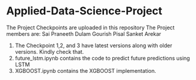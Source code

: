 # Applied-Data-Science-Project

The Project Checkpoints are uploaded in this repository
The Project members are:
Sai Praneeth Dulam
Gourish Pisal
Sanket Arekar


1. The Checkpoint 1,2, and 3 have latest versions along with older versions. Kindly check that.
2. future_lstm.ipynb contains the code to predict future predictions using LSTM
3. XGBOOST.ipynb contains the XGBOOST implementation.

